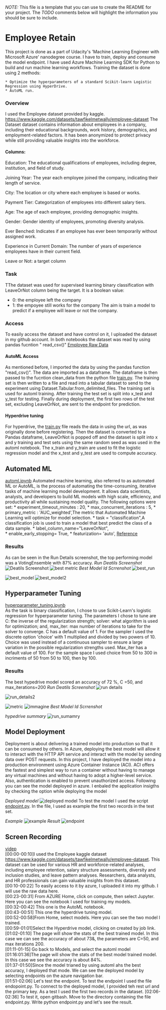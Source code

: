 *NOTE:* This file is a template that you can use to create the README for your project. The *TODO* comments below will highlight the information you should be sure to include.

# Employee Retain

This project is done as a part of Udacity's 'Machine Learning Engineer with Microsoft Azure' nanodegree course. I have to train, deploy and consume the model endpoint. I have used Azure Machine Learning SDK for Python to build and run machine learning workflows. Training the dataset is done using 2 methods:

    * Optimize the hyperparameters of a standard Scikit-learn Logistic Regression using HyperDrive.
    * AutoML run.


### Overview
I used the Employee dataset provided by kaggle. https://www.kaggle.com/datasets/tawfikelmetwally/employee-dataset
The Dataset dataset contains information about employees in a company, including their educational backgrounds, work history, demographics, and employment-related factors. It has been anonymized to protect privacy while still providing valuable insights into the workforce.

#### Columns:

Education: The educational qualifications of employees, including degree, institution, and field of study.

Joining Year: The year each employee joined the company, indicating their length of service.

City: The location or city where each employee is based or works.

Payment Tier: Categorization of employees into different salary tiers.

Age: The age of each employee, providing demographic insights.

Gender: Gender identity of employees, promoting diversity analysis.

Ever Benched: Indicates if an employee has ever been temporarily without assigned work.

Experience in Current Domain: The number of years of experience employees have in their current field.

Leave or Not: a target column

### Task
TThe dataset was used for supervised learning binary classification with LeaveOrNot column being the target. It is a boolean value:
* 0: the employee left the company
* 1: the empoyee still works for the company
The aim is train a model to predict if a employee will leave or not the company. 

### Access
To easily access the dataset and have control on it, I uploaded the dataset in my github account. In both notebooks the dataset was read by using pandas fucntion " read_csv()"
[Employee Raw Data](https://raw.githubusercontent.com/AnnaDM87/Udacity_CAPSTONE/main/starter_file/Employee.csv)

#### AutoML Access
As mentioned before, I imported the data by using the pandas function "read_csv()". The data are imported as a dataframe. The dataframe is then passed to the fucntion clean_data from the python file [train.py](https://github.com/AnnaDM87/Udacity_CAPSTONE/blob/main/starter_file/train.py).
The training set is then written to a file and read into a tabular dataset to send to the experiment using Dataset.Tabular.from_delimited_files. The training set is used for automl training. After training the test set is split into x_test and y_test for testing. Finally during deployment, the first two rows of the test set, excluding LeaveOrNot, are sent to the endpoint for prediction.
#### Hyperdrive tuning
For hyperdrive, the [train.py](https://github.com/AnnaDM87/Udacity_CAPSTONE/blob/main/starter_file/train.py) file reads the data in using the url, as was originally done before registering. Then the dataset is converted to a Pandas dataframe, LeaveOrNot is popped off and the dataset is split into x and y training and test sets using the same random seed as was used in the automl notebook.
The x_train and y_train are used to fit the logistic regression model and the x_test and y_test are used to compute accuracy.

## Automated ML
[automl.ipynb](https://github.com/AnnaDM87/Udacity_CAPSTONE/blob/main/starter_file/automl.ipynb)
Automated machine learning, also referred to as automated ML or AutoML, is the process of automating the time-consuming, iterative tasks of machine learning model development. It allows data scientists, analysts, and developers to build ML models with high scale, efficiency, and productivity all while sustaining model quality.
The following options were set:
    * experiment_timeout_minutes : 20,
    * max_concurrent_iterations : 5,
    * primary_metric  : 'AUC_weighted',The metric that Automated Machine Learning will optimize for model selection.
    * task = "classification",A classification job is used to train a model that best predict the class of a data sample. 
    * label_column_name="LeaveOrNot",   
    * enable_early_stopping= True,
    * featurization= 'auto',
[Reference](https://learn.microsoft.com/en-us/python/api/azure-ai-ml/azure.ai.ml.automl?view=azure-python)
### Results

As can be seen in the Run Details screenshot, the top performing model was a VotingEnsemble with 87% accuracy.
_Run Deatils Screenshot_
![Deatils Screenshot](https://github.com/AnnaDM87/Udacity_CAPSTONE/blob/main/starter_file/screenshot/run_details_automl.png?raw=true)
![best metric](https://github.com/AnnaDM87/Udacity_CAPSTONE/blob/main/starter_file/screenshot/autml_metric_chart.png?raw=true)
_Best Model Id Scrrenshot_
![best_run](https://github.com/AnnaDM87/Udacity_CAPSTONE/blob/main/starter_file/screenshot/best_run_automl.png?raw=true)

![best_model](https://github.com/AnnaDM87/Udacity_CAPSTONE/blob/main/starter_file/screenshot/best_model_automl.png?raw=true)
![best_model2](https://github.com/AnnaDM87/Udacity_CAPSTONE/blob/main/starter_file/screenshot/best_model_png_automl.png?raw=true)

## Hyperparameter Tuning
[hyperparameter_tuning.ipynb](https://github.com/AnnaDM87/Udacity_CAPSTONE/blob/main/starter_file/hyperparameter_tuning.ipynb)  
As the task is binary classification, I chose to use Scikit-Learn's logistic regression for hyperparameter tuning.
The parameters I chose to tune are C: the inverse of the regularization strength; solver: what algorithm is used for optimization; and, max_iter: max number of iterations to take for the solver to converge.
C has a default value of 1. For the sampler I used the discrete option 'choice' with 1 multiplied and divided by two powers of 10. Choice was used instead of a continuous sampler to ensure a large variation in the possible regularization strengths used.
Max_iter has a default value of 100. For the sample space I used choice from 50 to 300 in incriments of 50 from 50 to 100, then by 100.




### Results
The best hypedrive model scored an accuracy of 72 %, C =50, and max_iterations=200
_Run Deatils Screenshot_
![run details](https://github.com/AnnaDM87/Udacity_CAPSTONE/blob/main/starter_file/screenshot/run_details_hyper.png?raw=true)

![run_details2](https://github.com/AnnaDM87/Udacity_CAPSTONE/blob/main/starter_file/screenshot/run_details_hyper_2.png?raw=true)


![metric](https://github.com/AnnaDM87/Udacity_CAPSTONE/blob/main/starter_file/screenshot/results_hyper.png?raw=true)
![immagine](https://github.com/AnnaDM87/Udacity_CAPSTONE/assets/22540529/e5dc9f45-fa20-4986-b9af-b3bd2351bcf0)
_Best Model Id Scrrenshot_

_hypedrive summary_ 
![run_sumamry](https://github.com/AnnaDM87/Udacity_CAPSTONE/blob/main/starter_file/screenshot/hyperdrive_sumamry.png?raw=true)
## Model Deployment
Deployment is about delivering a trained model into production so that it can be consumed by others. In Azure, deploying the best model will allow it to interact with the HTTP API service and interact with the model by sending data over POST requests. In this project, I have deployed the model into a production environment using Azure Container Instance (ACI). ACI offers the fastest and simplest way to run a container without having to manage any virtual machines and without having to adopt a higher-level service. Also, authentication is enabled to prevent unauthorized access.
Following you can see the model deployed in azure. I enbaled the application insigths by checking the option while deploying the model


_Deployed model_
![deployed model](https://github.com/AnnaDM87/Udacity_CAPSTONE/blob/main/starter_file/screenshot/deploymodel.png?raw=true)
To test the model I used the script [endpoint.py](https://github.com/AnnaDM87/Udacity_CAPSTONE/blob/main/starter_file/endpoint.py). In the file, I used as example the first two records in the test set.

_Example_
![example](https://github.com/AnnaDM87/Udacity_CAPSTONE/blob/main/starter_file/screenshot/example.png?raw=true)
_Result_
![endpoint](https://github.com/AnnaDM87/Udacity_CAPSTONE/blob/main/starter_file/screenshot/endpoint.png?raw=true)


## Screen Recording
[videp](https://www.youtube.com/watch?v=UUSpDCAu-VY&feature=youtu.be)  
[00:00-00:10]I used the Employee kaggle dataset https://www.kaggle.com/datasets/tawfikelmetwally/employee-dataset. This dataset can be used for various HR and workforce-related analyses, including employee retention, salary structure assessments, diversity and inclusion studies, and leave pattern analyses. Researchers, data analysts, and HR professionals can gain valuable insights from this dataset.  
[00:10-00:22] To easily access to it by azure, I uploaded it into my github. I will use the raw data here.  
[00:23-00:31] From AZURE Home, click on compute, then select Jupyter. Here you can see the notebook I used for training my models.  
[00:32-00:42] This one is the AutoML notebook.  
[00:43-00:51] This one the hyperdrive tuning model.  
[00:52-00:58]From Home, select models. Here you can see the two model I trained.  
[00:59-01:01]Select the Hyperdrive model, clicking on created by job link.  
[01:02-01:10] The page will show the stats of the best trained model. In this case we can see the accuracy of about 73&, the parameters are C=50, and max iterations 200.  
[01:11-01-15] Go back to Models, and select the automl model  
[01:16:01:36]The page will show the stats of the best model trained model. In this case we see the accuracy is about 84%.  
[01:37-01:50]Since the model trianed by using automl ahs the best accuracy, I deployed that mode. We can see the deployed model by selecting endpoints on the azure navigation bar.   
[01:51-02:06] Let's test the endpoint. To test the endpoint I used the file endopoint.py. To connect to the deployed model, I provided teh rest url and the primary key. As a test I used the first two records in the dataset.
[02:06-02:36] To test it, open gitbash. Move to the directory containing the file endpoint.py. Write python endpoint.py and let's see the result.  



